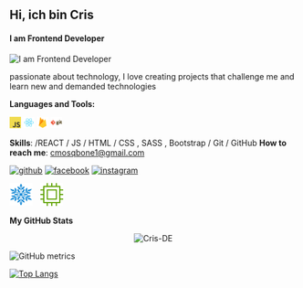 ## Hi,  ich bin Cris
#### I am Frontend Developer 
![I am Frontend Developer ](https://arturssmirnovs.github.io/github-profile-readme-generator/images/banner.png)

passionate about technology, I love creating projects that challenge me and learn new and demanded technologies

**Languages and Tools:**  

<code><img height="20" src="https://raw.githubusercontent.com/github/explore/80688e429a7d4ef2fca1e82350fe8e3517d3494d/topics/javascript/javascript.png"></code>
<code><img height="20" src="https://raw.githubusercontent.com/github/explore/80688e429a7d4ef2fca1e82350fe8e3517d3494d/topics/react/react.png"></code>
<code><img height="20" src="https://raw.githubusercontent.com/github/explore/80688e429a7d4ef2fca1e82350fe8e3517d3494d/topics/firebase/firebase.png"></code>
<code><img height="20" src="https://raw.githubusercontent.com/github/explore/80688e429a7d4ef2fca1e82350fe8e3517d3494d/topics/git/git.png"></code>

**Skills**: /REACT / JS / HTML / CSS , SASS , Bootstrap / Git / GitHub
**How to reach me**: cmosqbone1@gmail.com 

[<img src='https://cdn.jsdelivr.net/npm/simple-icons@3.0.1/icons/github.svg' alt='github' height='40'>](https://github.com/Cris-DE)  [<img src='https://cdn.jsdelivr.net/npm/simple-icons@3.0.1/icons/facebook.svg' alt='facebook' height='40'>](https://www.facebook.com/cristian.mosquera.9279807)  [<img src='https://cdn.jsdelivr.net/npm/simple-icons@3.0.1/icons/instagram.svg' alt='instagram' height='40'>](https://www.instagram.com/chrisdevelopergermany/)  

<a href='https://archiveprogram.github.com/'><img src='https://raw.githubusercontent.com/acervenky/animated-github-badges/master/assets/acbadge.gif' width='40' height='40'></a> <a href='https://docs.github.com/en/developers'><img src='https://raw.githubusercontent.com/acervenky/animated-github-badges/master/assets/devbadge.gif' width='40' height='40'></a> 


**My GitHub Stats**

<p align="center"> <img src="https://github-readme-stats.vercel.app/api?username=Cris-DE&show_icons=true&theme=gradient" alt="Cris-DE" />

![GitHub metrics](https://metrics.lecoq.io/Cris-DE)

[![Top Langs](https://github-readme-stats.vercel.app/api/top-langs/?username=Cris-DE)](https://github.com/Cris-DE/github-readme-stats)




